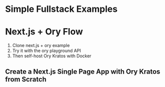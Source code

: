 # Simple Fullstack Examples

# Next.js + Ory Flow

1. Clone next.js + ory example
2. Try it with the ory playground API
3. Then self-host Ory Kratos with Docker

## Create a Next.js Single Page App with Ory Kratos from Scratch
